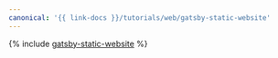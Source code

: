 ```yaml
---
canonical: '{{ link-docs }}/tutorials/web/gatsby-static-website'
---
```


{% include [gatsby-static-website](../../_tutorials/applied/gatsby-static-website.md) %}